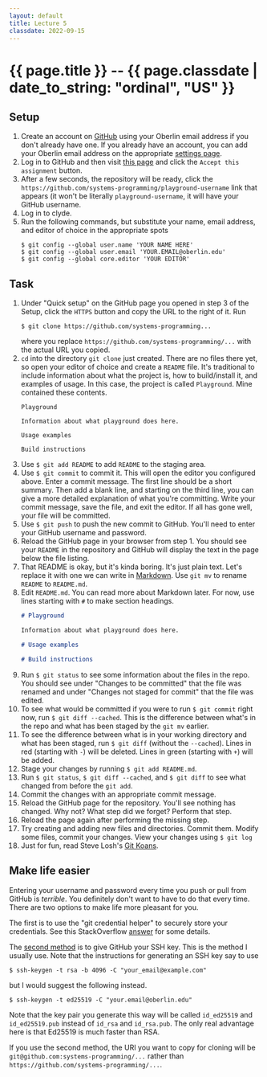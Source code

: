 ```yaml
---
layout: default
title: Lecture 5
classdate: 2022-09-15
---
```

# {{ page.title }} -- {{ page.classdate | date_to_string: "ordinal", "US" }}

## Setup
1. Create an account on [GitHub](https://github.com) using your Oberlin email
   address if you don't already have one. If you already have an account, you
   can add your Oberlin email address on the appropriate
   [settings page](https://github.com/settings/emails).
2. Log in to GitHub and then visit [this
   page](https://classroom.github.com/a/4B3xo8pv) and click the `Accept this
   assignment` button.
3. After a few seconds, the repository will be ready, click the
   `https://github.com/systems-programming/playground-username` link that appears
   (it won't be literally `playground-username`, it will have your GitHub
   username.
4. Log in to clyde.
5. Run the following commands, but substitute your name, email address, and
   editor of choice in the appropriate spots
   ```
   $ git config --global user.name 'YOUR NAME HERE'
   $ git config --global user.email 'YOUR.EMAIL@oberlin.edu'
   $ git config --global core.editor 'YOUR EDITOR'
   ```

## Task
1.  Under "Quick setup" on the GitHub page you opened in step 3 of the Setup,
    click the `HTTPS` button and copy the URL to the right of it. Run
    ```
    $ git clone https://github.com/systems-programming...
    ```
    where you replace `https://github.com/systems-programming/...` with the
    actual URL you copied.
2.  `cd` into the directory `git clone` just created. There are no files there
    yet, so open your editor of choice and create a `README` file. It's
    traditional to include information about what the project is, how to
    build/install it, and examples of usage. In this case, the project is
    called `Playground`. Mine contained these contents.
    ```
    Playground
    
    Information about what playground does here.
    
    Usage examples
    
    Build instructions
    ```
3.  Use `$ git add README` to add `README` to the staging area.
4.  Use `$ git commit` to commit it. This will open the editor you configured
    above. Enter a commit message. The first line should be a short summary.
    Then add a blank line, and starting on the third line, you can give a more
    detailed explanation of what you're committing. Write your commit message,
    save the file, and exit the editor. If all has gone well, your file will be
    committed.
5.  Use `$ git push` to push the new commit to GitHub. You'll need to enter
    your GitHub username and password.
6.  Reload the GitHub page in your browser from step 1. You should see your
    `README` in the repository and GitHub will display the text in the page below
    the file listing.
7.  That README is okay, but it's kinda boring. It's just plain text. Let's
    replace it with one we can write in
    [Markdown](https://guides.github.com/features/mastering-markdown/). Use
    `git mv` to rename `README` to `README.md`.
8.  Edit `README.md`. You can read more about Markdown later. For now, use
    lines starting with `#` to make section headings.
    ``` markdown
    # Playground
    
    Information about what playground does here.
    
    # Usage examples
    
    # Build instructions
    ```
9.  Run `$ git status` to see some information about the files in the repo. You
    should see under "Changes to be committed" that the file was renamed and
    under "Changes not staged for commit" that the file was edited.
10. To see what would be committed if you were to run `$ git commit` right
    now, run `$ git diff --cached`. This is the difference between what's in
    the repo and what has been staged by the `git mv` earlier.
11. To see the difference between what is in your working directory and what
    has been staged, run `$ git diff` (without the `--cached`). Lines in red
    (starting with `-`) will be deleted. Lines in green (starting with `+`)
    will be added.
12. Stage your changes by running `$ git add README.md`.
13. Run `$ git status`, `$ git diff --cached`, and `$ git diff` to see what
    changed from before the `git add`.
14. Commit the changes with an appropriate commit message.
15. Reload the GitHub page for the repository. You'll see nothing has changed.
    Why not? What step did we forget? Perform that step.
16. Reload the page again after performing the missing step.
17. Try creating and adding new files and directories. Commit them. Modify
    some files, commit your changes. View your changes using `$ git log`
18. Just for fun, read Steve Losh's [Git Koans](http://stevelosh.com/blog/2013/04/git-koans/).

## Make life easier
Entering your username and password every time you push or pull from GitHub is
_terrible_. You definitely don't want to have to do that every time. There are
two options to make life more pleasant for you.

The first is to use the "git credential helper" to securely store your
credentials. See this StackOverflow
[answer](https://stackoverflow.com/a/51505417) for some details.

The [second
method](https://help.github.com/en/articles/connecting-to-github-with-ssh) is
to give GitHub your SSH key. This is the method I usually use. Note that the
instructions for generating an SSH key say to use
```
$ ssh-keygen -t rsa -b 4096 -C "your_email@example.com"
```
but I would suggest the following instead.
```
$ ssh-keygen -t ed25519 -C "your.email@oberlin.edu"
```
Note that the key pair you generate this way will be called `id_ed25519` and
`id_ed25519.pub` instead of `id_rsa` and `id_rsa.pub`. The only real advantage
here is that Ed25519 is much faster than RSA.

If you use the second method, the URI you want to copy for cloning will be
`git@github.com:systems-programming/...` rather than
`https://github.com/systems-programming/...`.
